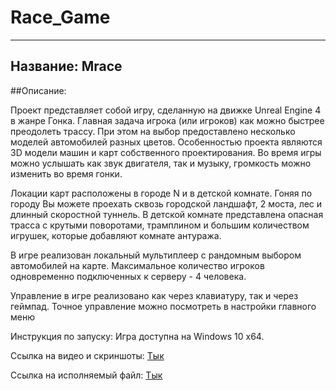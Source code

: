 
# Race_Game
***
## Название: Mrace

##Описание: 

Проект представляет собой игру, сделанную на движке Unreal Engine 4 в жанре Гонка. Главная задача игрока (или игроков) как можно быстрее преодолеть трассу. При этом на выбор предоставлено несколько моделей автомобилей разных цветов. Особенностью проекта являются 3D модели машин и карт собственного проектирования. Во время игры можно услышать как звук двигателя, так и музыку, громкость можно изменить во время гонки. 

Локации карт расположены в городе N и в детской комнате. Гоняя по городу Вы можете проехать сквозь городской ландшафт, 2 моста, лес и длинный скоростной туннель. В детской комнате представлена опасная трасса с крутыми поворотами, трамплином и большим количеством игрушек, которые добавляют комнате антуража.

В игре реализован локальный мультиплеер с рандомным выбором автомобилей на карте. Максимальное количество игроков одновременно подключенных к серверу - 4 человека. 

Управление в игре реализовано как через клавиатуру, так и через геймпад. Точное управление можно посмотреть в настройки главного меню

Инструкция по запуску: Игра доступна на Windows 10 x64. 

Ссылка на видео и скриншоты: [Тык](https://mfd.sk/Qpu8emfmLK-29fRuSBQv8bEB)

Ссылка на исполняемый файл: [Тык](https://mfd.sk/8mRZGdUEQiu5NEtQEknHTjc6)